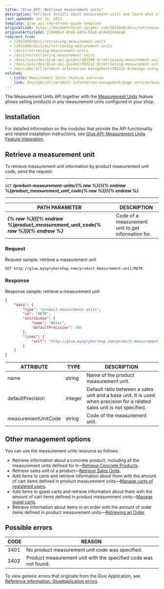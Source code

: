 ```yaml
---
title: "Glue API: Retrieve measurement units"
description: Retrieve details about measurement units and learn what else you can do with the resource.
last_updated: Jun 16, 2021
template: glue-api-storefront-guide-template
originalLink: https://documentation.spryker.com/2021080/docs/retrieving-measurement-units
originalArticleId: 21b908ed-07a9-44fa-b3a8-614401d4deab
redirect_from:
  - /2021080/docs/retrieving-measurement-units
  - /2021080/docs/en/retrieving-measurement-units
  - /docs/retrieving-measurement-units
  - /docs/en/retrieving-measurement-units
  - /docs/scos/dev/glue-api-guides/202200.0/retrieving-measurement-units.html
  - /docs/scos/dev/glue-api-guides/202212.0/retrieving-measurement-units.html
  - /docs/pbc/all/product-information-management/202212.0/manage-using-glue-api/glue-api-retrieve-measurement-units.html
related:
  - title: Measurement Units feature overview
    link: docs/pbc/all/product-information-management/page.version/base-shop/feature-overviews/measurement-units-feature-overview.html
---
```


The Measurement Units API together with the [Measurement Units](/docs/pbc/all/product-information-management/{{page.version}}/base-shop/feature-overviews/measurement-units-feature-overview.html) feature allows selling products in any measurement units configured in your shop.

## Installation

For detailed information on the modules that provide the API functionality and related installation instructions, see [Glue API: Measurement Units Feature Integration](/docs/pbc/all/product-information-management/{{page.version}}/base-shop/install-and-upgrade/install-glue-api/install-the-measurement-units-glue-api.html).

## Retrieve a measurement unit

To retrieve measurement unit information by product measurement unit code, send the request:

---
`GET` **/product-measurement-units/*{% raw %}{{{% endraw %}product_measurement_unit_code{% raw %}}}{% endraw %}***

---

| PATH PARAMETER | DESCRIPTION |
| --- | --- |
| ***{% raw %}{{{% endraw %}product_measurement_unit_code{% raw %}}}{% endraw %}*** | Code of a measurement unit to get information for. |

### Request

Request sample: retrieve a measurement unit

`GET http://glue.mysprykershop.com/product-measurement-unit/METR`

### Response

Response sample: retrieve a measurement unit

```json
{
    "data": {
        "type": "product-measurement-units",
        "id": "METR",
        "attributes": {
            "name": "Meter",
            "defaultPrecision": 100
        },
        "links": {
            "self": "http://glue.mysprykershop.com/product-measurement-units/METR"
        }
    }
}
```

<a name="measurement-units-response-attributes"></a>

| ATTRIBUTE | TYPE | DESCRIPTION |
| --- | --- | --- |
| name | string | Name of the product measurement unit. |
| defaultPrecision | integer | Default ratio between a sales unit and a base unit. It is used when precision for a related sales unit is not specified. |
| measurementUnitCode | string | Code of the measurement unit. |

## Other management options

You can use the measurement units resource as follows:

*  Retrieve information about a concrete product, including all the measurement units defined for it—[Retrieve Concrete Products](/docs/pbc/all/product-information-management/{{page.version}}/base-shop/manage-using-glue-api/concrete-products/glue-api-retrieve-concrete-products.html).
* Retrieve sales unit of a product—[Retrieve Sales Units](/docs/pbc/all/product-information-management/{{page.version}}/base-shop/manage-using-glue-api/abstract-products/glue-api-retrieve-abstract-products.html).
*  Add items to carts and retrieve information about them with the amount of cart items defined in product measurement units—[Manage carts of registered users](/docs/pbc/all/cart-and-checkout/{{page.version}}/base-shop/manage-using-glue-api/manage-carts-of-registered-users/manage-items-in-carts-of-registered-users.html).
* Add items to guest carts and retrieve information about them with the amount of cart items defined in product measurement units—[Manage guest carts](/docs/pbc/all/cart-and-checkout/{{site.version}}/base-shop/manage-using-glue-api/manage-guest-carts/manage-guest-carts.html).
* Retrieve information about items in an order with the amount of order items defined in product measurement units—[Retrieving an Order](/docs/scos/dev/glue-api-guides/{{page.version}}/managing-customers/retrieving-customer-orders.html).

## Possible errors

| CODE | REASON |
| --- | --- |
| 3401 | No product measurement unit code was specified. |
| 3402 | Product measurement unit with the specified code was not found. |

To view generic errors that originate from the Glue Application, see [Reference information: GlueApplication errors](/docs/scos/dev/glue-api-guides/{{page.version}}/old-glue-infrastructure/reference-information-glueapplication-errors.html).
